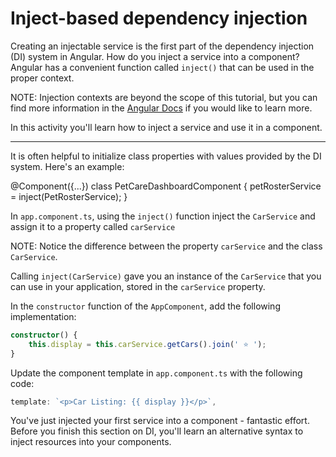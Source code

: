 # Inject-based dependency injection

Creating an injectable service is the first part of the dependency injection (DI) system in Angular. How do you inject a service into a component? Angular has a convenient function called `inject()` that can be used in the proper context.

NOTE: Injection contexts are beyond the scope of this tutorial, but you can find more information in the [Angular Docs](guide/di/dependency-injection-context) if you would like to learn more.

In this activity you'll learn how to inject a service and use it in a component.

<hr>

It is often helpful to initialize class properties with values provided by the DI system. Here's an example:

<docs-code language="ts" highlight="[3]">
@Component({...})
class PetCareDashboardComponent {
    petRosterService = inject(PetRosterService);
}
</docs-code>

<docs-workflow>

<docs-step title="Inject the `CarService`">

In `app.component.ts`, using the `inject()` function inject the `CarService` and assign it to a property called `carService`

NOTE: Notice the difference between the property `carService` and the class `CarService`.

</docs-step>

<docs-step title="Use the `carService` instance">

Calling `inject(CarService)` gave you an instance of the `CarService` that you can use in your application, stored in the `carService` property.

In the `constructor` function of the `AppComponent`, add the following implementation:

```ts
constructor() {
    this.display = this.carService.getCars().join(' ⭐️ ');
}
```

</docs-step>

<docs-step title="Update the `AppComponent` template">

Update the component template in `app.component.ts` with the following code:

```ts
template: `<p>Car Listing: {{ display }}</p>`,
```

</docs-step>

</docs-workflow>

You've just injected your first service into a component - fantastic effort. Before you finish this section on DI, you'll learn an alternative syntax to inject resources into your components.
